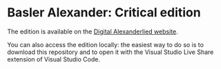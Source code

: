 Basler Alexander: Critical edition
===============
The edition is available on the [Digital Alexanderlied website](https://dh.dlls.univr.it/dse/dal/).

You can also access the edition locally: the easiest way to do so is to download this repository and to open it with the Visual Studio Live Share extension of Visual Studio Code.
